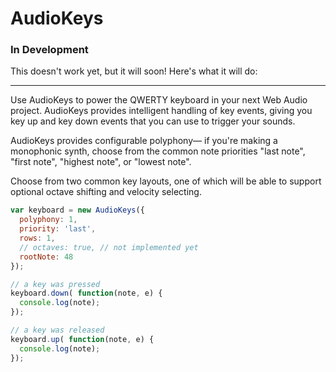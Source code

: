# AudioKeys

### In Development

This doesn't work yet, but it will soon! Here's what it will do:

---------------------

Use AudioKeys to power the QWERTY keyboard in your next Web Audio project. AudioKeys provides intelligent handling of key events, giving you key up and key down events that you can use to trigger your sounds.

AudioKeys provides configurable polyphony— if you're making a monophonic synth, choose from the common note priorities "last note", "first note", "highest note", or "lowest note".

Choose from two common key layouts, one of which will be able to support optional octave shifting and velocity selecting.

```javascript
var keyboard = new AudioKeys({
  polyphony: 1,
  priority: 'last',
  rows: 1,
  // octaves: true, // not implemented yet
  rootNote: 48
});

// a key was pressed
keyboard.down( function(note, e) {
  console.log(note);
});

// a key was released
keyboard.up( function(note, e) {
  console.log(note);
});
```